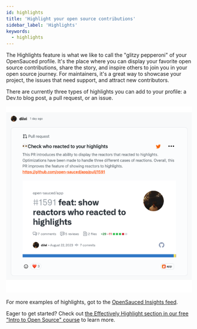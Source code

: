 ```yaml
---
id: highlights
title: 'Highlight your open source contributions'
sidebar_label: 'Highlights'
keywords:
  - highlights
---
```


The Highlights feature is what we like to call the "glitzy pepperoni" of your OpenSauced profile. It's the place where you can display your favorite open source contributions, share the story, and inspire others to join you in your open source journey. For maintainers, it's a great way to showcase your project, the issues that need support, and attract new contributors.

There are currently three types of highlights you can add to your profile: a Dev.to blog post, a pull request, or an issue.

![Example highlight](../../static/img/diivi-highlight.svg)

For more examples of highlights, got to the [OpenSauced Insights feed](https://insights.opensauced.pizza/feed).

Eager to get started? Check out [the Effectively Highlight section in our free "Intro to Open Source" course](https://github.com/open-sauced/intro/blob/main/06-the-secret-sauce.md#effectively-highlight-your-contributions) to learn more.
